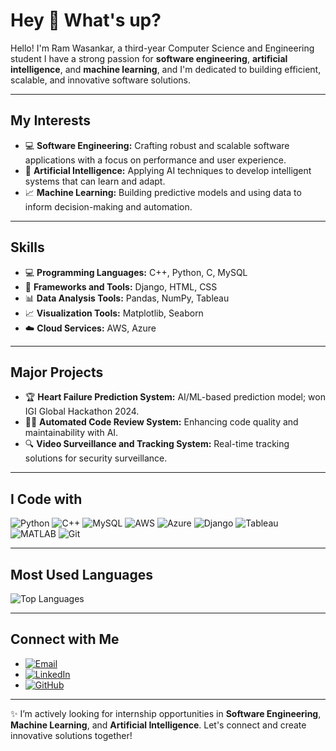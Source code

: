 # Hey 👋 What's up?

Hello! I'm Ram Wasankar, a third-year Computer Science and Engineering student I have a strong passion for **software engineering**, **artificial intelligence**, and **machine learning**, and I'm dedicated to building efficient, scalable, and innovative software solutions.

---

## My Interests
- 💻 **Software Engineering:** Crafting robust and scalable software applications with a focus on performance and user experience.
- 🤖 **Artificial Intelligence:** Applying AI techniques to develop intelligent systems that can learn and adapt.
- 📈 **Machine Learning:** Building predictive models and using data to inform decision-making and automation.

---

## Skills
- 💻 **Programming Languages:** C++, Python, C, MySQL
- 🧠 **Frameworks and Tools:** Django, HTML, CSS
- 📊 **Data Analysis Tools:** Pandas, NumPy, Tableau
- 📈 **Visualization Tools:** Matplotlib, Seaborn
- ☁️ **Cloud Services:** AWS, Azure

---

## Major Projects
- 🏆 **Heart Failure Prediction System:** AI/ML-based prediction model; won IGI Global Hackathon 2024.
- 🧑‍💻 **Automated Code Review System:** Enhancing code quality and maintainability with AI.
- 🔍 **Video Surveillance and Tracking System:** Real-time tracking solutions for security surveillance.

---

## I Code with
![Python](https://img.shields.io/badge/Python-3776AB?style=for-the-badge&logo=python&logoColor=white)
![C++](https://img.shields.io/badge/C++-00599C?style=for-the-badge&logo=cplusplus&logoColor=white)
![MySQL](https://img.shields.io/badge/MySQL-4479A1?style=for-the-badge&logo=mysql&logoColor=white)
![AWS](https://img.shields.io/badge/AWS-232F3E?style=for-the-badge&logo=amazonaws&logoColor=white)
![Azure](https://img.shields.io/badge/Azure-0078D4?style=for-the-badge&logo=microsoftazure&logoColor=white)
![Django](https://img.shields.io/badge/Django-092E20?style=for-the-badge&logo=django&logoColor=white)
![Tableau](https://img.shields.io/badge/Tableau-E97627?style=for-the-badge&logo=tableau&logoColor=white)
![MATLAB](https://img.shields.io/badge/MATLAB-0076A8?style=for-the-badge&logo=matlab&logoColor=white)
![Git](https://img.shields.io/badge/Git-F05032?style=for-the-badge&logo=git&logoColor=white)

---
## Most Used Languages
![Top Languages](https://github-readme-stats.vercel.app/api/top-langs/?username=ram-wasankar&layout=compact&theme=radical)

---
## Connect with Me
- [![Email](https://img.shields.io/badge/Outlook-0078D4?style=for-the-badge&logo=microsoftoutlook&logoColor=white)](mailto:ram.wasankar@outlook.com)
- [![LinkedIn](https://img.shields.io/badge/LinkedIn-0A66C2?style=for-the-badge&logo=linkedin&logoColor=white)](https://www.linkedin.com/in/ramwasankar)
- [![GitHub](https://img.shields.io/badge/GitHub-181717?style=for-the-badge&logo=github&logoColor=white)](https://github.com/ram-wasankar)


---

✨ I’m actively looking for internship opportunities in **Software Engineering**, **Machine Learning**, and **Artificial Intelligence**. Let's connect and create innovative solutions together!
